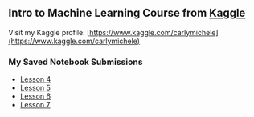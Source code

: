 ## Intro to Machine Learning Course from [Kaggle](https://www.kaggle.com/learn/intro-to-machine-learning)

Visit my Kaggle profile: [https://www.kaggle.com/carlymichele](https://www.kaggle.com/carlymichele)

### My Saved Notebook Submissions
 - [Lesson 4](https://github.com/prototyyype/kaggle-practice/blob/main/intro-to-ml/exercise-model-validation.ipynb)
 - [Lesson 5](https://github.com/prototyyype/kaggle-practice/blob/main/intro-to-ml/exercise-underfitting-and-overfitting.ipynb)
 - [Lesson 6]()
 - [Lesson 7]()

